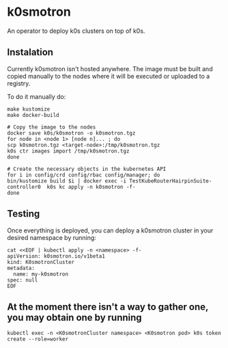 # k0smotron
An operator to deploy k0s clusters on top of k0s.

## Instalation
Currently k0smotron isn't hosted anywhere.
The image must be built and copied manually to the nodes where it will be
executed or uploaded to a registry.

To do it manually do:

```
make kustomize
make docker-build

# Copy the image to the nodes
docker save k0s/k0smotron -o k0smotron.tgz
for node in <node 1> [node n]... ; do
scp k0smotron.tgz <target-node>:/tmp/k0smotron.tgz
k0s ctr images import /tmp/k0smotron.tgz
done

# Create the necessary objects in the kubernetes API
for i in config/crd config/rbac config/manager; do
bin/kustomize build $i | docker exec -i TestKubeRouterHairpinSuite-controller0  k0s kc apply -n k0smotron -f-
done
```

## Testing

Once everything is deployed, you can deploy a k0smotron cluster in your desired namespace by running:
```
cat <<EOF | kubectl apply -n <namespace> -f-
apiVersion: k0smotron.io/v1beta1
kind: K0smotronCluster
metadata:
  name: my-k0smotron
spec: null
EOF
```

## At the moment there isn't a way to gather one, you may obtain one by running 

```
kubectl exec -n <K0smotronCluster namespace> <K0smotron pod> k0s token create --role=worker
```